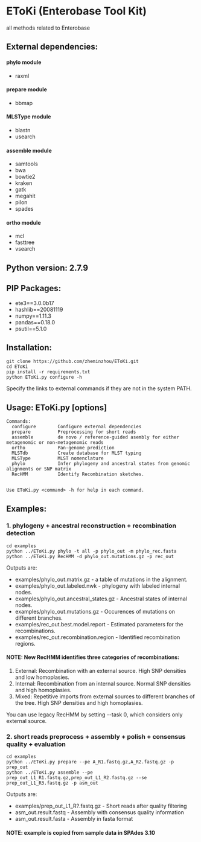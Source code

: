 # EToKi (Enterobase Tool Kit)
all methods related to Enterobase

## External dependencies:
#### phylo module
* raxml

#### prepare module
* bbmap

#### MLSType module
* blastn
* usearch

#### assemble module
* samtools
* bwa
* bowtie2
* kraken
* gatk
* megahit
* pilon
* spades

#### ortho module
* mcl
* fasttree
* vsearch

## Python version: 2.7.9

## PIP Packages:
* ete3==3.0.0b17
* hashlib==20081119
* numpy==1.11.3
* pandas==0.18.0
* psutil==5.1.0

## Installation: 
```
git clone https://github.com/zheminzhou/EToKi.git
cd EToKi
pip install -r requirements.txt
python EToKi.py configure -h
```
Specify the links to external commands if they are not in the system PATH. 

## Usage:   EToKi.py <command> [options]

```
Commands:
  configure        Configure external dependencies
  prepare          Preprocessing for short reads
  assemble         de novo / reference-guided asembly for either metagenomic or non-metagenomic reads
  ortho            Pan-genome prediction
  MLSTdb           Create database for MLST typing
  MLSType          MLST nomenclature
  phylo            Infer phylogeny and ancestral states from genomic alignments or SNP matrix
  RecHMM           Identify Recombination sketches.


Use EToKi.py <command> -h for help in each command.
```

## Examples: 

### 1. phylogeny + ancestral reconstruction + recombination detection
```
cd examples
python ../EToKi.py phylo -t all -p phylo_out -m phylo_rec.fasta
python ../EToKi.py RecHMM -d phylo_out.mutations.gz -p rec_out
```

Outputs are:

* examples/phylo_out.matrix.gz - a table of mutations in the alignment. 
* examples/phylo_out.labeled.nwk - phylogeny with labeled internal nodes. 
* examples/phylo_out.ancestral_states.gz - Ancestral states of internal nodes. 
* examples/phylo_out.mutations.gz - Occurences of mutations on different branches. 
* examples/rec_out.best.model.report - Estimated parameters for the recombinations. 
* examples/rec_out.recombination.region - Identified recombination regions. 

#### NOTE: New RecHMM identifies three categories of recombinations:
1. External: Recombination with an external source. High SNP densities and low homoplasies. 
2. Internal: Recombination from an internal source. Normal SNP densities and high homoplasies. 
3. Mixed:    Repetitive imports from external sources to different branches of the tree. High SNP densities and high homoplasies. 

You can use legacy RecHMM by setting --task 0, which considers only external source. 
### 2. short reads preprocess + assembly + polish + consensus quality + evaluation
```
cd examples
python ../EToKi.py prepare --pe A_R1.fastq.gz,A_R2.fastq.gz -p prep_out
python ../EToKi.py assemble --pe prep_out_L1_R1.fastq.gz,prep_out_L1_R2.fastq.gz --se prep_out_L1_R3.fastq.gz -p asm_out
```

Outputs are:

* examples/prep_out_L1_R?.fastq.gz - Short reads after quality filtering
* asm_out.result.fastq - Assembly with consensus quality information
* asm_out.result.fasta - Assembly in fasta format

#### NOTE: example is copied from sample data in SPAdes 3.10

